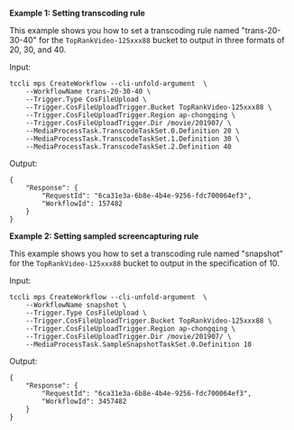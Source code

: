 **Example 1: Setting transcoding rule**

This example shows you how to set a transcoding rule named "trans-20-30-40" for the `TopRankVideo-125xxx88` bucket to output in three formats of 20, 30, and 40.

Input: 

```
tccli mps CreateWorkflow --cli-unfold-argument  \
    --WorkflowName trans-20-30-40 \
    --Trigger.Type CosFileUpload \
    --Trigger.CosFileUploadTrigger.Bucket TopRankVideo-125xxx88 \
    --Trigger.CosFileUploadTrigger.Region ap-chongqing \
    --Trigger.CosFileUploadTrigger.Dir /movie/201907/ \
    --MediaProcessTask.TranscodeTaskSet.0.Definition 20 \
    --MediaProcessTask.TranscodeTaskSet.1.Definition 30 \
    --MediaProcessTask.TranscodeTaskSet.2.Definition 40
```

Output: 
```
{
    "Response": {
        "RequestId": "6ca31e3a-6b8e-4b4e-9256-fdc700064ef3",
        "WorkflowId": 157482
    }
}
```

**Example 2: Setting sampled screencapturing rule**

This example shows you how to set a transcoding rule named "snapshot" for the `TopRankVideo-125xxx88` bucket to output in the specification of 10.

Input: 

```
tccli mps CreateWorkflow --cli-unfold-argument  \
    --WorkflowName snapshot \
    --Trigger.Type CosFileUpload \
    --Trigger.CosFileUploadTrigger.Bucket TopRankVideo-125xxx88 \
    --Trigger.CosFileUploadTrigger.Region ap-chongqing \
    --Trigger.CosFileUploadTrigger.Dir /movie/201907/ \
    --MediaProcessTask.SampleSnapshotTaskSet.0.Definition 10
```

Output: 
```
{
    "Response": {
        "RequestId": "6ca31e3a-6b8e-4b4e-9256-fdc700064ef3",
        "WorkflowId": 3457482
    }
}
```

